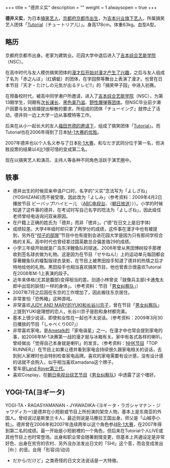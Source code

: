 +++
title = "德井义实"
description = ""
weight = 1
alwaysopen = true
+++


**德井义实**，为日本[搞笑艺人](搞笑艺人 "wikilink")，[京都府](京都府 "wikilink")[京都市出生](京都市 "wikilink")，为[吉本兴业旗下艺人](吉本兴业 "wikilink")，所属搞笑艺人团体「[Tutorial](Tutorial "wikilink")（チュートリア儿）」。身高178cm。体重63kg。血型A型。

略历
----

京都府京都市出身。老家为建筑业。花园大学中退后进入了[吉本综合艺能学院](吉本综合艺能学院 "wikilink")（NSC）。

在高中时代与友人模仿搞笑团体的[漫才后开始对漫才产生了兴趣](漫才 "wikilink")，之后与友人组成了名为「赤之んぼ」（红蜻蜓）的团体，在学园祭等舞台上表演了漫才。也曾在日本节目『天才・たけしの元気が出るテレビ!!』的「搞笑甲子园」中进入初赛。

在预备校时代，被高中同学濑户所邀请，进入了[吉本综合艺能学院](吉本综合艺能学院 "wikilink")（NSC），为第13期学生，同期有[次长课长](次长课长 "wikilink")、[黑色美乃滋](黑色美乃滋 "wikilink")、[野性爆弹等团体](野性爆弹 "wikilink")。但NSC毕业前夕濑户因要与女友结婚提出解散的要求，所组成的团体「チューイング」就停止了活动，德井则一边上大学一边从事模特等工作。

后来在从小一起长大的友人[福田充德的邀请下](福田充德 "wikilink")，组成了搞笑团体「[Tutorial](Tutorial "wikilink")」。而Tutorial也在2006年得到了日本[M-1大赛的优胜](M1大赛 "wikilink")。

2007年德井也以个人名义参与了日本[R-1大赛](R1大赛 "wikilink")，和なだぎ武同分位于第一名，但决胜投票的结果以4比1很可惜的变成第二名。

现在以搞笑艺人和演员、主持人等各种不同角色活跃于演艺圈中。

轶事
----

-   德井出生的时候双亲申请户口时，名字的“义实”念法写为「よしざね」(YOSHIZANE)而不被受理，因此改为「よしみ」（参考资料：2009年4月2日播放节目
    ビーバップ!ハイヒー儿
    （[ABC电视台](ABC电视台 "wikilink")、（[朝日放送](朝日放送 "wikilink")）））。小学的时候知道了这件事的德井，在考试时写自己名字的唸法为「よしざね」，因此级任老师曾经电话询问双亲原因。
-   在户籍上正确的姓氏为「德井」而非「徳井」。(“德”在日文上是旧字体)
-   成绩较差。大学4年级时却只拿了两学分的成绩，这件事在漫才中也有被提到，另外在“[彻子的部屋](彻子的部屋 "wikilink")”节目中也有提到会进花园大学是因为只有那间学校合格的关系。高中时代也曾经拿过国英数总合偏差值29的成绩。
-   小学三年级开始就是广岛东洋鲤鱼队的球迷。2006年曾从黑田博树投手那裡收到签名球衣做为礼物。这是因为在节目『せやねん!』上的运动单元每回都会穿著鲤鱼队的複製版球衣录影，在节目上被黒田投手知道了德井的热情之后才特地给他的礼物。黒田投手也相当喜欢搞笑节目，他也曾表示很喜欢Tutorial在2006年M-1上表演的段子。
-   近年来体格(尤其是腹部)变得相当的差。剑道小林曾说「就像兵主部(卡通鬼太郎中出现的妖怪)一样的身体」。（参考资料：节目「[男女纠察队](男女纠察队 "wikilink")」）
-   2007年7月之后因在东京的工作增加了，因此搬往东京居住。
-   非常害怕「恐怖箱」这种游戏。
-   非常喜欢[JUDY AND
    MARY的](JUDY_AND_MARY "wikilink")[YUKI和](YUKI "wikilink")[长谷川京子](长谷川京子 "wikilink")，曾在节目「[男女纠察队](男女纠察队 "wikilink")」上提到YUKI是理想的恋人，长谷川京子是脸和身材都完美。
-   基本上很少说话，即使和女性在一起也不太说话。（参考资料：2009年3月30日播放的节目「しゃべくり007」）
-   非常喜欢家电，是[Ametalk的](Ametalk "wikilink")「家电谐星」之一。在漫才中也常会提到家电的事，如2006年M-1决赛第一战的漫才就与冰箱有关。家中有各式各样的喇叭，曾经做出「觉得自己本身就是喇叭」的发言。（参考资料：[NHK节目](NHK "wikilink")「TOP
    RUNNER」）在节目上如果让德井看到家电会持续很久跟家电相关的谈话，去到别人家裡时也会特别检查家电品牌。喜欢的家电需要有设计感，没有设计感的话就不会购入，似乎相当喜欢amadana这个牌子。
-   爱车是[Land Rover第三代](Land_Rover "wikilink")。
-   喜欢Cosplay，在[朝日电视台综艺节目](朝日电视台 "wikilink")《[男女纠察队](男女纠察队 "wikilink")》中透露了这个嗜好。

YOGI-TA(ヨギータ)
-----------------

YOGI-TA・RAGASYAMANAN・JYAWADIKA-(ヨギータ・ラガシャマナン・ジャワディカー)是德井在小短剧或节目上所扮演的架空人物，基本上是东南亚的外国人。曾经说过是斯里兰卡人，最近则说是马撒拉王国出身。师父是「山椒亭小粒」。德井曾在2006年和2007年连续两年以这个角色参战[R-1大赛](R-1大赛 "wikilink")，在2007年得到第二名的成绩。最一开始是小短剧裡的一个角色，但后来在Tutorial个人LIVE或其他节目上也时常登场。出身和职业常会随著剧情变更，但基本上共通设定是非常好色、出身在贫穷的农村、另外没办法发出日文的「SHI」这个音，而会变成发出［θi:］的音。会用「形容词/动词
+ だから/だけど」之类奇怪的日文文法说话是一大特徵。

